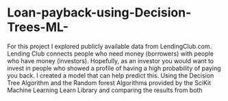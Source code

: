 # Loan-payback-using-Decision-Trees-ML-


For this project I explored publicly available data from LendingClub.com. Lending Club connects people who need money (borrowers) with people who have money (investors). Hopefully, as an investor you would want to invest in people who showed a profile of having a high probability of paying you back. I created a model that can help predict this.
Using the Decision Tree Algorithm and the Random forest Algorithms provided by the SciKit Machine Learning Learn Library and comparing the results from both 
